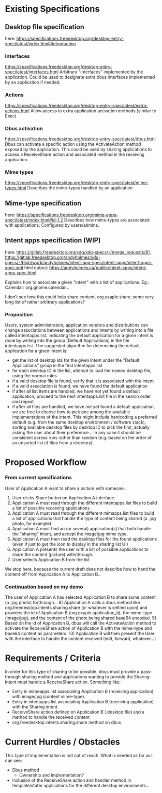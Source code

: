 # Existing Specifications

## Desktop file specification
here: https://specifications.freedesktop.org/desktop-entry-spec/latest/index.html#introduction

### Interfaces
https://specifications.freedesktop.org/desktop-entry-spec/latest/interfaces.html
Arbitrary "interfaces" implemented by the application.
Could be used to designate extra dbus interfaces implemented by an application if needed.
### Actions
https://specifications.freedesktop.org/desktop-entry-spec/latest/extra-actions.html
Allow access to extra application activation methods (similar to Exec)
### Dbus activation
https://specifications.freedesktop.org/desktop-entry-spec/latest/dbus.html
Dbus can activate a specific action using the ActivateAction method exposed by the application.
This could be used by sharing applications to access a ReceiveShare action and associated method in the receiving application.
### Mime types
https://specifications.freedesktop.org/desktop-entry-spec/latest/mime-types.html
Describes the mime-types handled by an application

## Mime-type specification
here: https://specifications.freedesktop.org/mime-apps-spec/latest/index.html#id-1.2
Describes how mime-types are associated with applications.
Configured by users/admins.
## Intent apps specification (WIP)
here: https://gitlab.freedesktop.org/xdg/xdg-specs/-/merge_requests/81,
https://gitlab.freedesktop.org/andyholmes/xdg-specs/-/blob/work/andyholmes/intent-app-spec/intent-apps/intent-apps-spec.xml
html output: https://andyholmes.ca/public/intent-apps/intent-apps-spec.html

Explains how to associate a given "intent" with a list of applications.
Eg.: Calendar: org.gnome.calendar...

I don't see how this could help share content.
org.exaple.share: some very long list of rather arbitrary applications?
### Proposition
Users, system administrators, application vendors and distributions can change associations between applications and intents by writing into a file called intentapps.list.
Indicating the default application for a given intent is done by writing into the group \[Default Applications\] in the file intentapps.list.
The suggested algorithm for determining the default application for a given intent is:
- get the list of desktop ids for the given intent under the "Default Applications" group in the first intentapps.list
- for each desktop ID in the list, attempt to load the named desktop file, using the normal rules
- if a valid desktop file is found, verify that it is associated with the intent
- if a valid association is found, we have found the default application
- if after all list items are handled, we have not yet found a default application, proceed to the next intentapps.list file in the search order and repeat
- if after all files are handled, we have not yet found a default application, we are free to choose how to pick one among the available implementations of the intent. This might include hardcoding a preferred default (e.g. from the same desktop environment / software stack), sorting available desktop files by desktop ID to pick the first, actually asking the user about their preference... In any case it should be consistent across runs rather than random (e.g. based on the order of an unsorted list of files from a directory).

# Proposed Workflow

### From current specifications
User of Application A want to share a picture with someone.
1) User clicks Share button on Application A interface.
2) Application A must read through the different intentapps.list files to build a list of possible receiving applications.
3) Application A must read through the different mimapps.list files to build a list of applications that handle the type of content being shared (a .jpg photo, for example).
4) Application A must find an (or several) application(s) that both handle the "sharing" intent, and accept the image/jpg mime type.
5) Application A must then read the desktop files for the found applications (even if just to get the icon to display in the sharing list UI)
6) Application A presents the user with a list of possible applications to share the content (picture) with/through.
7) User selects Application B from the list

We stop here, because the current draft does not describe how to hand the content off from Application A to Application B...

### Continuation based on my demo
The user of Application A has selected Application B to share some content (a .jpg photo) to/through...
8) Application A calls a dbus method like org.freedesktop.intents.sharing.share (or whatever is settled upon) and provides the id of Application B (org.exaple.application_b), the mime-type (image/jpg), and the content of the photo being shared base64 encoded.
9) Based on the id of Application B, dbus will call the ActivateAction method to activate the ReceiveShare action of Application B with the mime-type and base64 content as parameters.
10) Application B will then present the User with the interface to handle the content received (edit, forward, whatever...)

# Requirements / Criteria
In order for this type of sharing to be possible, dbus must provide a pass-through sharing method and applications wanting to provide the Sharing intent must handle a ReceiveShare action.
Something like:
- Entry in mimeapps.list associating Application B (receiving application) with image/jpg (content mime-type).
- Entry in intentapps.list associating Application B (receiving application) with the Sharing intent.
- ReceiveShare action defined on Application B (.desktop file) and a method to handle the received content 
- org.freedesktop.intents.sharing.share method on dbus
# Current Hurdles / Obstacles
This type of implementation is not out of reach.
What is needed as far as I can see:
- Dbus method
	- Ownership and implementation?
- Inclusion of the ReceiveShare action and handler method in template/stater applications for the different desktop environments...
